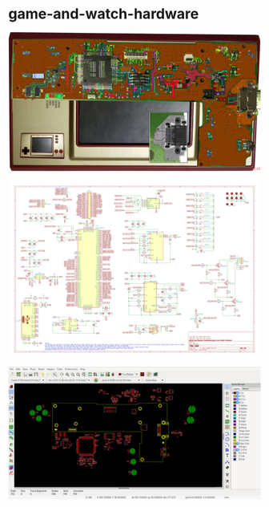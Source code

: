 # game-and-watch-hardware
![Version 1.15](https://raw.githubusercontent.com/Upcycle-Electronics/game-and-watch-hardware/main/Images-Version-Current/GnWtrace1v15.jpg "Version 1.15")


![Version 1.1](https://raw.githubusercontent.com/Upcycle-Electronics/game-and-watch-hardware/main/Images-Version-Current/GnWschematic1v1.jpg "Version 1.1")


![hardwhere?](https://raw.githubusercontent.com/Upcycle-Electronics/game-and-watch-hardware/main/Images-Version-Current/workinprogress/progress.jpg "hardwhere?")
